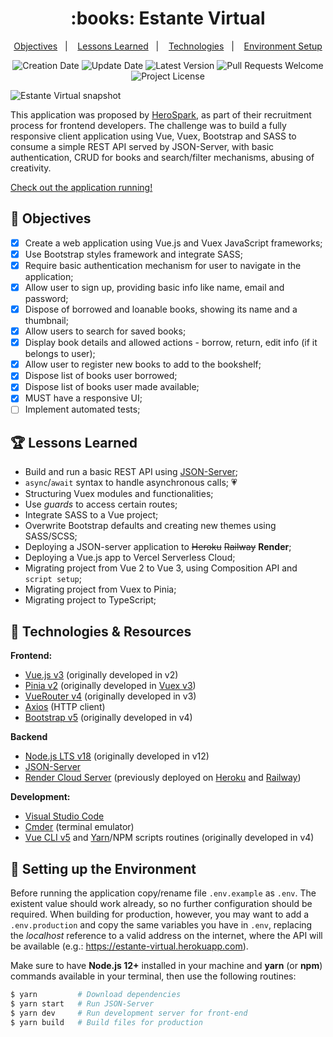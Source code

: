 <h1 align="center">
  :books: Estante Virtual
</h1>

<p align="center">
  <a href="#pencil-objectives">Objectives</a>&nbsp;&nbsp;&nbsp;|&nbsp;&nbsp;&nbsp;
  <a href="#trophy-lessons-learned">Lessons Learned</a>&nbsp;&nbsp;&nbsp;|&nbsp;&nbsp;&nbsp;
  <a href="#rocket-technologies--resources">Technologies</a>&nbsp;&nbsp;&nbsp;|&nbsp;&nbsp;&nbsp;
  <a href="#hammer-setting-up-the-environment">Environment Setup</a>
</p>

<p align="center">
  <img src="https://img.shields.io/static/v1?labelColor=000000&color=d8621e&label=created%20at&message=Aug%202019" alt="Creation Date" />

  <img src="https://img.shields.io/github/last-commit/juliolmuller/estante-virtual?label=updated%20at&labelColor=000000&color=d8621e" alt="Update Date" />

  <img src="https://img.shields.io/github/v/tag/juliolmuller/estante-virtual?label=latest%20version&labelColor=000000&color=d8621e" alt="Latest Version" />

  <img src="https://img.shields.io/static/v1?labelColor=000000&color=d8621e&label=PRs&message=welcome" alt="Pull Requests Welcome" />

  <img src="https://img.shields.io/github/license/juliolmuller/estante-virtual?labelColor=000000&color=d8621e" alt="Project License" />
</p>

![Estante Virtual snapshot](https://user-images.githubusercontent.com/44725817/212589260-eed61b60-dda6-47e5-b986-b86173b7bda5.png)

This application was proposed by [HeroSpark](https://herospark.com/), as part of their recruitment process for frontend developers. The challenge was to build a fully responsive client application using Vue, Vuex, Bootstrap and SASS to consume a simple REST API served by JSON-Server, with basic authentication, CRUD for books and search/filter mechanisms, abusing of creativity.

[Check out the application running!](https://estantevirtual.vercel.app/)

## :pencil: Objectives

- [x] Create a web application using Vue.js and Vuex JavaScript frameworks;
- [x] Use Bootstrap styles framework and integrate SASS;
- [x] Require basic authentication mechanism for user to navigate in the application;
- [x] Allow user to sign up, providing basic info like name, email and password;
- [x] Dispose of borrowed and loanable books, showing its name and a thumbnail;
- [x] Allow users to search for saved books;
- [x] Display book details and allowed actions - borrow, return, edit info (if it belongs to user);
- [x] Allow user to register new books to add to the bookshelf;
- [x] Dispose list of books user borrowed;
- [x] Dispose list of books user made available;
- [x] MUST have a responsive UI;
- [ ] Implement automated tests;

## :trophy: Lessons Learned

- Build and run a basic REST API using [JSON-Server](https://github.com/typicode/json-server);
- `async`/`await` syntax to handle asynchronous calls; :heartpulse:
- Structuring Vuex modules and functionalities;
- Use *guards* to access certain routes;
- Integrate SASS to a Vue project;
- Overwrite Bootstrap defaults and creating new themes using SASS/SCSS;
- Deploying a JSON-server application to ~~Heroku~~ ~~Railway~~ **Render**;
- Deploying a Vue.js app to Vercel Serverless Cloud;
- Migrating project from Vue 2 to Vue 3, using Composition API and `script setup`;
- Migrating project from Vuex to Pinia;
- Migrating project to TypeScript;

## :rocket: Technologies & Resources

**Frontend:**
- [Vue.js v3](https://vuejs.org) (originally developed in v2)
- [Pinia v2](https://pinia.vuejs.org/) (originally developed in [Vuex v3](https://vuex.vuejs.org/))
- [VueRouter v4](https://router.vuejs.org/) (originally developed in v3)
- [Axios](https://github.com/axios/axios) (HTTP client)
- [Bootstrap v5](https://getbootstrap.com/) (originally developed in v4)

**Backend**
- [Node.js LTS v18](https://nodejs.org/en/) (originally developed in v12)
- [JSON-Server](https://github.com/typicode/json-server)
- [Render Cloud Server](https://render.com/) (previously deployed on [Heroku](https://heroku.com/) and [Railway](https://railway.app/))

**Development:**
- [Visual Studio Code](https://code.visualstudio.com/)
- [Cmder](https://cmder.net/) (terminal emulator)
- [Vue CLI v5](https://cli.vuejs.org/) and [Yarn](https://yarnpkg.com/)/NPM scripts routines (originally developed in v4)

## :hammer: Setting up the Environment

Before running the application copy/rename file `.env.example` as `.env`. The existent value should work already, so no further configuration should be required. When building for production, however, you may want to add a `.env.production` and copy the same variables you have in `.env`, replacing the *localhost* reference to a valid address on the internet, where the API will be available (e.g.: https://estante-virtual.herokuapp.com).

Make sure to have **Node.js 12+** installed in your machine and **yarn** (or **npm**) commands available in your terminal, then use the following routines:

```bash
$ yarn         # Download dependencies
$ yarn start   # Run JSON-Server
$ yarn dev     # Run development server for front-end
$ yarn build   # Build files for production
```
